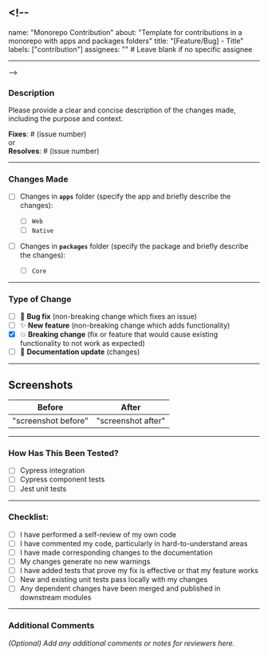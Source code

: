 ## <!--

name: "Monorepo Contribution" about: "Template for contributions in a monorepo
with apps and packages folders" title: "[Feature/Bug] - Title" labels:
["contribution"] assignees: "" # Leave blank if no specific assignee

---

-->

### Description

Please provide a clear and concise description of the changes made, including
the purpose and context.

**Fixes**: # (issue number)  
or  
**Resolves**: # (issue number)

---

### Changes Made

- [ ] Changes in **`apps`** folder (specify the app and briefly describe the
      changes):

  - [ ] `Web`
  - [ ] `Native`

- [ ] Changes in **`packages`** folder (specify the package and briefly describe
      the changes):
  - [ ] `Core`

---

### Type of Change

- [ ] 🐛 **Bug fix** (non-breaking change which fixes an issue)
- [ ] ✨ **New feature** (non-breaking change which adds functionality)
- [x] 💥 **Breaking change** (fix or feature that would cause existing
      functionality to not work as expected)
- [ ] 📝 **Documentation update** (changes)

---

## Screenshots

|       Before        |       After        |
| :-----------------: | :----------------: |
| "screenshot before" | "screenshot after" |

---

### How Has This Been Tested?

- [ ] Cypress integration
- [ ] Cypress component tests
- [ ] Jest unit tests

---

### Checklist:

- [ ] I have performed a self-review of my own code
- [ ] I have commented my code, particularly in hard-to-understand areas
- [ ] I have made corresponding changes to the documentation
- [ ] My changes generate no new warnings
- [ ] I have added tests that prove my fix is effective or that my feature works
- [ ] New and existing unit tests pass locally with my changes
- [ ] Any dependent changes have been merged and published in downstream modules

---

### Additional Comments

_(Optional) Add any additional comments or notes for reviewers here._
